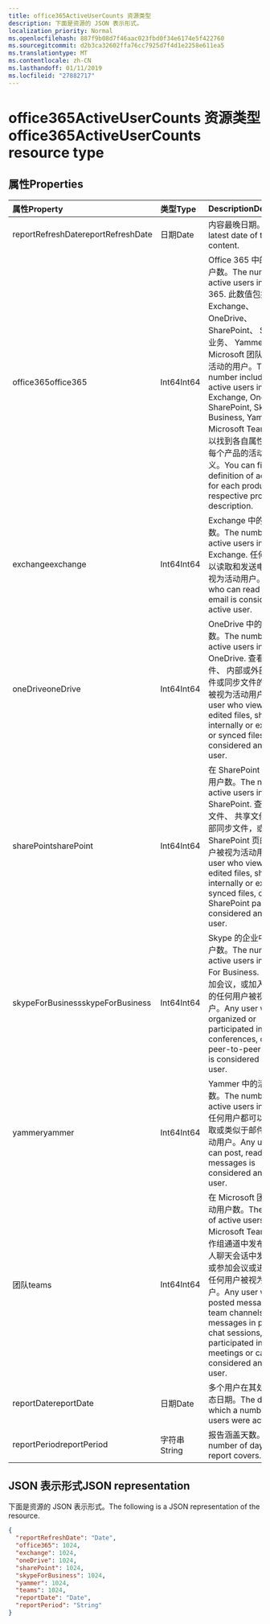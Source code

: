 ```yaml
---
title: office365ActiveUserCounts 资源类型
description: 下面是资源的 JSON 表示形式。
localization_priority: Normal
ms.openlocfilehash: 887f9b08d7f46aac023fbd0f34e6174e5f422760
ms.sourcegitcommit: d2b3ca32602ffa76cc7925d7f4d1e2258e611ea5
ms.translationtype: MT
ms.contentlocale: zh-CN
ms.lasthandoff: 01/11/2019
ms.locfileid: "27882717"
---
```

# <a name="office365activeusercounts-resource-type"></a><span data-ttu-id="eaa69-103">office365ActiveUserCounts 资源类型</span><span class="sxs-lookup"><span data-stu-id="eaa69-103">office365ActiveUserCounts resource type</span></span>

## <a name="properties"></a><span data-ttu-id="eaa69-104">属性</span><span class="sxs-lookup"><span data-stu-id="eaa69-104">Properties</span></span>

| <span data-ttu-id="eaa69-105">属性</span><span class="sxs-lookup"><span data-stu-id="eaa69-105">Property</span></span>          | <span data-ttu-id="eaa69-106">类型</span><span class="sxs-lookup"><span data-stu-id="eaa69-106">Type</span></span>   | <span data-ttu-id="eaa69-107">Description</span><span class="sxs-lookup"><span data-stu-id="eaa69-107">Description</span></span>                              |
| :---------------- | :----- | ---------------------------------------- |
| <span data-ttu-id="eaa69-108">reportRefreshDate</span><span class="sxs-lookup"><span data-stu-id="eaa69-108">reportRefreshDate</span></span> | <span data-ttu-id="eaa69-109">日期</span><span class="sxs-lookup"><span data-stu-id="eaa69-109">Date</span></span>   | <span data-ttu-id="eaa69-110">内容最晚日期。</span><span class="sxs-lookup"><span data-stu-id="eaa69-110">The latest date of the content.</span></span>          |
| <span data-ttu-id="eaa69-111">office365</span><span class="sxs-lookup"><span data-stu-id="eaa69-111">office365</span></span>         | <span data-ttu-id="eaa69-112">Int64</span><span class="sxs-lookup"><span data-stu-id="eaa69-112">Int64</span></span>  | <span data-ttu-id="eaa69-113">Office 365 中的活动用户数。</span><span class="sxs-lookup"><span data-stu-id="eaa69-113">The number of active users in Office 365.</span></span> <span data-ttu-id="eaa69-114">此数值包括 Exchange、 OneDrive、 SharePoint、 Skype 的业务、 Yammer，和 Microsoft 团队中的所有活动的用户。</span><span class="sxs-lookup"><span data-stu-id="eaa69-114">This number includes all the active users in Exchange, OneDrive, SharePoint, Skype For Business, Yammer, and Microsoft Teams.</span></span> <span data-ttu-id="eaa69-115">您可以找到各自属性说明中的每个产品的活动用户定义。</span><span class="sxs-lookup"><span data-stu-id="eaa69-115">You can find the definition of active user for each product in the respective property description.</span></span> |
| <span data-ttu-id="eaa69-116">exchange</span><span class="sxs-lookup"><span data-stu-id="eaa69-116">exchange</span></span>          | <span data-ttu-id="eaa69-117">Int64</span><span class="sxs-lookup"><span data-stu-id="eaa69-117">Int64</span></span>  | <span data-ttu-id="eaa69-118">Exchange 中的活动用户数。</span><span class="sxs-lookup"><span data-stu-id="eaa69-118">The number of active users in Exchange.</span></span> <span data-ttu-id="eaa69-119">任何用户都可以读取和发送电子邮件被视为活动用户。</span><span class="sxs-lookup"><span data-stu-id="eaa69-119">Any user who can read and send email is considered an active user.</span></span> |
| <span data-ttu-id="eaa69-120">oneDrive</span><span class="sxs-lookup"><span data-stu-id="eaa69-120">oneDrive</span></span>          | <span data-ttu-id="eaa69-121">Int64</span><span class="sxs-lookup"><span data-stu-id="eaa69-121">Int64</span></span>  | <span data-ttu-id="eaa69-122">OneDrive 中的活动用户数。</span><span class="sxs-lookup"><span data-stu-id="eaa69-122">The number of active users in OneDrive.</span></span> <span data-ttu-id="eaa69-123">查看或编辑文件、 内部或外部，共享文件或同步文件的任何用户被视为活动用户。</span><span class="sxs-lookup"><span data-stu-id="eaa69-123">Any user who viewed or edited files, shared files internally or externally, or synced files is considered an active user.</span></span> |
| <span data-ttu-id="eaa69-124">sharePoint</span><span class="sxs-lookup"><span data-stu-id="eaa69-124">sharePoint</span></span>        | <span data-ttu-id="eaa69-125">Int64</span><span class="sxs-lookup"><span data-stu-id="eaa69-125">Int64</span></span>  | <span data-ttu-id="eaa69-126">在 SharePoint 中的活动用户数。</span><span class="sxs-lookup"><span data-stu-id="eaa69-126">The number of active users in SharePoint.</span></span> <span data-ttu-id="eaa69-127">查看或编辑文件、 共享文件内部或外部同步文件，或查看 SharePoint 页的任何用户被视为活动用户。</span><span class="sxs-lookup"><span data-stu-id="eaa69-127">Any user who viewed or edited files, shared files internally or externally, synced files, or viewed SharePoint pages is considered an active user.</span></span> |
| <span data-ttu-id="eaa69-128">skypeForBusiness</span><span class="sxs-lookup"><span data-stu-id="eaa69-128">skypeForBusiness</span></span>  | <span data-ttu-id="eaa69-129">Int64</span><span class="sxs-lookup"><span data-stu-id="eaa69-129">Int64</span></span>  | <span data-ttu-id="eaa69-130">Skype 的企业中的活动用户数。</span><span class="sxs-lookup"><span data-stu-id="eaa69-130">The number of active users in Skype For Business.</span></span> <span data-ttu-id="eaa69-131">组织或参加会议，或加入对等会话的任何用户被视为活动用户。</span><span class="sxs-lookup"><span data-stu-id="eaa69-131">Any user who organized or participated in conferences, or joined peer-to-peer sessions is considered an active user.</span></span> |
| <span data-ttu-id="eaa69-132">yammer</span><span class="sxs-lookup"><span data-stu-id="eaa69-132">yammer</span></span>            | <span data-ttu-id="eaa69-133">Int64</span><span class="sxs-lookup"><span data-stu-id="eaa69-133">Int64</span></span>  | <span data-ttu-id="eaa69-134">Yammer 中的活动用户数。</span><span class="sxs-lookup"><span data-stu-id="eaa69-134">The number of active users in Yammer.</span></span> <span data-ttu-id="eaa69-135">任何用户都可以发布、 读取或类似于邮件被视为活动用户。</span><span class="sxs-lookup"><span data-stu-id="eaa69-135">Any user who can post, read, or like messages is considered an active user.</span></span> |
| <span data-ttu-id="eaa69-136">团队</span><span class="sxs-lookup"><span data-stu-id="eaa69-136">teams</span></span>             | <span data-ttu-id="eaa69-137">Int64</span><span class="sxs-lookup"><span data-stu-id="eaa69-137">Int64</span></span>  | <span data-ttu-id="eaa69-138">在 Microsoft 团队中的活动用户数。</span><span class="sxs-lookup"><span data-stu-id="eaa69-138">The number of active users in Microsoft Teams.</span></span> <span data-ttu-id="eaa69-139">在工作组通道中发布消息、 私人聊天会话中发送的邮件或参加会议或进行呼叫的任何用户被视为活动用户。</span><span class="sxs-lookup"><span data-stu-id="eaa69-139">Any user who posted messages in team channels, sent messages in private chat sessions, or participated in meetings or calls is considered an active user.</span></span> |
| <span data-ttu-id="eaa69-140">reportDate</span><span class="sxs-lookup"><span data-stu-id="eaa69-140">reportDate</span></span>        | <span data-ttu-id="eaa69-141">日期</span><span class="sxs-lookup"><span data-stu-id="eaa69-141">Date</span></span>   | <span data-ttu-id="eaa69-142">多个用户在其处于活动状态日期。</span><span class="sxs-lookup"><span data-stu-id="eaa69-142">The date on which a number of users were active.</span></span> |
| <span data-ttu-id="eaa69-143">reportPeriod</span><span class="sxs-lookup"><span data-stu-id="eaa69-143">reportPeriod</span></span>      | <span data-ttu-id="eaa69-144">字符串</span><span class="sxs-lookup"><span data-stu-id="eaa69-144">String</span></span> | <span data-ttu-id="eaa69-145">报告涵盖天数。</span><span class="sxs-lookup"><span data-stu-id="eaa69-145">The number of days the report covers.</span></span>    |

## <a name="json-representation"></a><span data-ttu-id="eaa69-146">JSON 表示形式</span><span class="sxs-lookup"><span data-stu-id="eaa69-146">JSON representation</span></span>

<span data-ttu-id="eaa69-147">下面是资源的 JSON 表示形式。</span><span class="sxs-lookup"><span data-stu-id="eaa69-147">The following is a JSON representation of the resource.</span></span>

<!-- {
  "blockType": "resource",
  "@odata.type": "microsoft.graph.office365ActiveUserCounts"
} -->

```json
{
  "reportRefreshDate": "Date", 
  "office365": 1024, 
  "exchange": 1024, 
  "oneDrive": 1024, 
  "sharePoint": 1024, 
  "skypeForBusiness": 1024, 
  "yammer": 1024, 
  "teams": 1024, 
  "reportDate": "Date", 
  "reportPeriod": "String"
}
```
